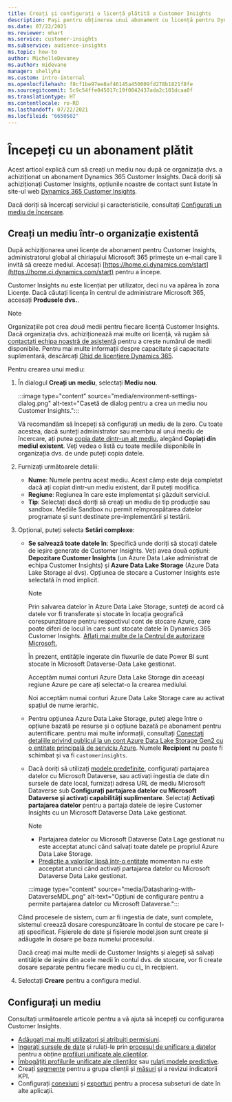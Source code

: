 ```yaml
---
title: Creați și configurați o licență plătită a Customer Insights
description: Pași pentru obținerea unui abonament cu licență pentru Dynamics 365 Customer Insights și configurați-l.
ms.date: 07/22/2021
ms.reviewer: mhart
ms.service: customer-insights
ms.subservice: audience-insights
ms.topic: how-to
author: MichelleDevaney
ms.author: midevane
manager: shellyha
ms.custom: intro-internal
ms.openlocfilehash: f8cf1be97ee8af46145a450009fd278b1821f8fe
ms.sourcegitcommit: 5c9c54ffe045017c19f0042437ada2c101dcaa0f
ms.translationtype: HT
ms.contentlocale: ro-RO
ms.lasthandoff: 07/22/2021
ms.locfileid: "6650502"
---
```

# <a name="get-started-with-a-paid-subscription"></a>Începeți cu un abonament plătit

Acest articol explică cum să creați un mediu nou după ce organizația dvs. a achiziționat un abonament Dynamics 365 Customer Insights. Dacă doriți să achiziționați Customer Insights, opțiunile noastre de contact sunt listate în site-ul web [Dynamics 365 Customer Insights](https://dynamics.microsoft.com/ai/customer-insights/). 

Dacă doriți să încercați serviciul și caracteristicile, consultați [Configurați un mediu de încercare](get-started-trial.md).

## <a name="create-an-environment-in-an-existing-organization"></a>Creați un mediu într-o organizație existentă

După achiziționarea unei licențe de abonament pentru Customer Insights, administratorul global al chiriașului Microsoft 365 primește un e-mail care îi invită să creeze mediul. Accesați [https://home.ci.dynamics.com/start](https://home.ci.dynamics.com/start) pentru a începe. 

Customer Insights nu este licențiat per utilizator, deci nu va apărea în zona Licențe. Dacă căutați licența în centrul de administrare Microsoft 365, accesați **Produsele dvs.**. 

> [!NOTE]
> Organizațiile pot crea *două* medii pentru fiecare licență Customer Insights. Dacă organizația dvs. achiziționează mai multe ori licență, vă rugăm să [contactați echipa noastră de asistență](https://go.microsoft.com/fwlink/?linkid=2079641) pentru a crește numărul de medii disponibile. Pentru mai multe informații despre capacitate și capacitate suplimentară, descărcați [Ghid de licențiere Dynamics 365](https://go.microsoft.com/fwlink/?LinkId=866544).

Pentru crearea unui mediu:

1. În dialogul **Creați un mediu**, selectați **Mediu nou**.

   :::image type="content" source="media/environment-settings-dialog.png" alt-text="Casetă de dialog pentru a crea un mediu nou Customer Insights.":::

   Vă recomandăm să începeți să configurați un mediu de la zero. Cu toate acestea, dacă sunteți administrator sau membru al unui mediu de încercare, ați putea [copia date dintr-un alt mediu](manage-environments.md#copy-the-environment-configuration), alegând **Copiați din mediul existent**. Veți vedea o listă cu toate mediile disponibile în organizația dvs. de unde puteți copia datele.

1. Furnizați următoarele detalii:
   - **Nume**: Numele pentru acest mediu. Acest câmp este deja completat dacă ați copiat dintr-un mediu existent, dar îl puteți modifica.
   - **Regiune**: Regiunea în care este implementat și găzduit serviciul.
   - **Tip**: Selectați dacă doriți să creați un mediu de tip producție sau sandbox. Mediile Sandbox nu permit reîmprospătarea datelor programate și sunt destinate pre-implementării și testării.
   
1. Opțional, puteți selecta **Setări complexe**:

   - **Se salvează toate datele în**: Specifică unde doriți să stocați datele de ieșire generate de Customer Insights. Veți avea două opțiuni: **Depozitare Customer Insights** (un Azure Data Lake administrat de echipa Customer Insights) și **Azure Data Lake Storage** (Azure Data Lake Storage al dvs). Opțiunea de stocare a Customer Insights este selectată în mod implicit.

     > [!NOTE]
     > Prin salvarea datelor în Azure Data Lake Storage, sunteți de acord că datele vor fi transferate și stocate în locația geografică corespunzătoare pentru respectivul cont de stocare Azure, care poate diferi de locul în care sunt stocate datele în Dynamics 365 Customer Insights. [Aflați mai multe de la Centrul de autorizare Microsoft.](https://www.microsoft.com/trust-center)
     >
     > În prezent, entitățile ingerate din fluxurile de date Power BI sunt stocate în Microsoft Dataverse-Data Lake gestionat. 
     > 
     > Acceptăm numai conturi Azure Data Lake Storage din aceeași regiune Azure pe care ați selectat-o la crearea mediului. 
     > 
     > Noi acceptăm numai conturi Azure Data Lake Storage care au activat spațiul de nume ierarhic.


   - Pentru opțiunea Azure Data Lake Storage, puteți alege între o opțiune bazată pe resurse și o opțiune bazată pe abonament pentru autentificare. pentru mai multe informații, consultați [Conectați detaliile privind publicul la un cont Azure Data Lake Storage Gen2 cu o entitate principală de serviciu Azure](connect-service-principal.md). Numele **Recipient** nu poate fi schimbat și va fi `customerinsights`.
   
   - Dacă doriți să utilizați [modele predefinite](predictions-overview.md#out-of-box-models), configurați partajarea datelor cu Microsoft Dataverse, sau activați ingestia de date din sursele de date local, furnizați adresa URL de mediu Microsoft Dataverse sub **Configurați partajarea datelor cu Microsoft Dataverse și activați capabilități suplimentare**. Selectați **Activați partajarea datelor** pentru a partaja datele de ieșire Customer Insights cu un Microsoft Dataverse Data Lake gestionat.

     > [!NOTE]
     > - Partajarea datelor cu Microsoft Dataverse Data Lage gestionat nu este acceptat atunci când salvați toate datele pe propriul Azure Data Lake Storage.
     > - [Predicție a valorilor lipsă într-o entitate](predictions.md) momentan nu este acceptat atunci când activați partajarea datelor cu Microsoft Dataverse Data Lake gestionat.

     :::image type="content" source="media/Datasharing-with-DataverseMDL.png" alt-text="Opțiuni de configurare pentru a permite partajarea datelor cu Microsoft Dataverse.":::

   Când procesele de sistem, cum ar fi ingestia de date, sunt complete, sistemul creează dosare corespunzătoare în contul de stocare pe care l-ați specificat. Fișierele de date și fișierele model.json sunt create și adăugate în dosare pe baza numelui procesului.

   Dacă creați mai multe medii de Customer Insights și alegeți să salvați entitățile de ieșire din acele medii în contul dvs. de stocare, vor fi create dosare separate pentru fiecare mediu cu ci_<environmentid> în recipient.

1. Selectați **Creare** pentru a configura mediul. 

## <a name="configure-an-environment"></a>Configurați un mediu

Consultați următoarele articole pentru a vă ajuta să începeți cu configurarea Customer Insights. 

- [Adăugați mai mulți utilizatori și atribuiți permisiuni](permissions.md).
- [Ingerați sursele de date](data-sources.md) și rulați-le prin [procesul de unificare a datelor](data-unification.md) pentru a obține [profiluri unificate ale clienților](customer-profiles.md).
- [Îmbogățiți profilurile unificate ale clienților](enrichment-hub.md) sau [rulați modele predictive](predictions-overview.md).
- Creați [segmente](segments.md) pentru a grupa clienții și [măsuri](measures.md) și a revizui indicatorii KPI.
- Configurați [conexiuni](connections.md) și [exporturi](export-destinations.md) pentru a procesa subseturi de date în alte aplicații.
